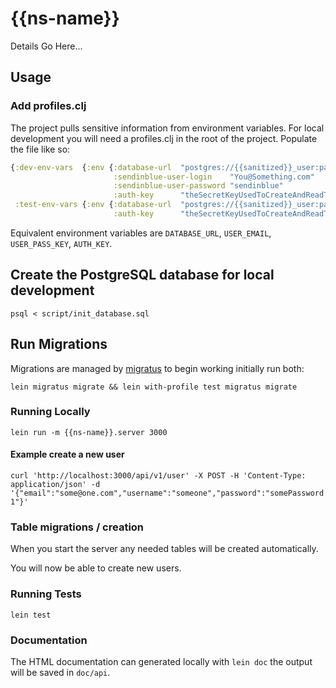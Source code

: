 # {{ns-name}}

Details Go Here...

## Usage

### Add profiles.clj

The project pulls sensitive information from environment variables. For local
development you will need a profiles.clj in the root of the project. Populate
the file like so:

``` clojure
{:dev-env-vars  {:env {:database-url  "postgres://{{sanitized}}_user:password1@127.0.0.1:5432/{{sanitized}}?stringtype=unspecified"
                       :sendinblue-user-login    "You@Something.com"
                       :sendinblue-user-password "sendinblue"
                       :auth-key      "theSecretKeyUsedToCreateAndReadTokens"}}
 :test-env-vars {:env {:database-url  "postgres://{{sanitized}}_user:password1@127.0.0.1:5432/{{sanitized}}_test?stringtype=unspecified"
                       :auth-key      "theSecretKeyUsedToCreateAndReadTokens"}}}
```
Equivalent environment variables are `DATABASE_URL`, `USER_EMAIL`, `USER_PASS_KEY`, `AUTH_KEY`.

## Create the PostgreSQL database for local development

`psql < script/init_database.sql`

## Run Migrations

Migrations are managed by [migratus](https://github.com/yogthos/migratus) to begin working initially
run both:

`lein migratus migrate && lein with-profile test migratus migrate`

### Running Locally

`lein run -m {{ns-name}}.server 3000`

#### Example create a new user

`curl 'http://localhost:3000/api/v1/user' -X POST -H 'Content-Type: application/json' -d '{"email":"some@one.com","username":"someone","password":"somePassword1"}'`

### Table migrations / creation

When you start the server any needed tables will be created automatically.

You will now be able to create new users.

### Running Tests

`lein test`

### Documentation

The HTML documentation can generated locally with `lein doc` the output will be
saved in `doc/api`.
